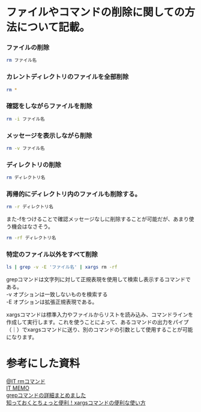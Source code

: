 # ファイルやコマンドの削除に関しての方法について記載。

### ファイルの削除
```bash
rm ファイル名
```

### カレントディレクトリのファイルを全部削除
```bash
rm *
```

### 確認をしながらファイルを削除
```bash
rm -i ファイル名
```

### メッセージを表示しながら削除
```bash
rm -v ファイル名
```

### ディレクトリの削除
```bash
rm ディレクトリ名
```
### 再帰的にディレクトリ内のファイルも削除する。
```bash
rm -r ディレクトリ名
```
また-fをつけることで確認メッセージなしに削除することが可能だが、あまり使う機会はなさそう。
```bash
rm -rf ディレクトリ名
```

### 特定のファイル以外をすべて削除
```bash
ls | grep -v -E 'ファイル名' | xargs rm -rf
```
grepコマンドは文字列に対して正規表現を使用して検索し表示するコマンドである。</br>
-v オプションは一致しないものを検索する</br>
-E オプションは拡張正規表現である。</br>

xargsコマンドは標準入力やファイルからリストを読み込み、コマンドラインを作成して実行します。これを使うことによって、あるコマンドの出力をパイプ（｜）でxargsコマンドに送り、別のコマンドの引数として使用することが可能になります。

# 参考にした資料
[@IT rmコマンド](https://atmarkit.itmedia.co.jp/ait/articles/1606/06/news013.html)</br>
[IT MEMO](https://it.notepad-blog.com/tool/linux/279/)</br>
[grepコマンドの詳細まとめました](https://eng-entrance.com/linux-command-grep)</br>
[知っておくとちょっと便利！xargsコマンドの便利な使い方](https://tech-lab.sios.jp/archives/29544#:~:text=4%20%E3%81%8A%E3%82%8F%E3%82%8A%E3%81%AB-,xargs)